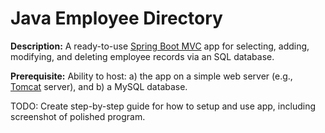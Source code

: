 # Java Employee Directory

**Description:** A ready-to-use [Spring Boot MVC](https://spring.io/guides/gs/serving-web-content) app for selecting, adding, modifying, and deleting employee records via an SQL database.  

**Prerequisite:** Ability to host: a) the app on a simple web server (e.g., [Tomcat](https://tomcat.apache.org/) server), and b) a MySQL database.

TODO: Create step-by-step guide for how to setup and use app, including screenshot of polished program.

